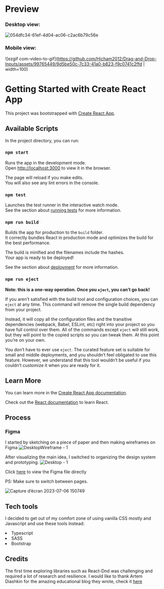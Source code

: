 # Preview
### Desktop view:
![054dfc34-61ef-4d04-ac06-c2ac6b79c56e](https://github.com/Hicham2012/Drag-and-Drop-Inputs/assets/99765449/dc68a77c-74bb-4498-821a-9fd48cde0a60)

### Mobile view:
![ezgif com-video-to-gif](https://github.com/Hicham2012/Drag-and-Drop-Inputs/assets/99765449/9d5be50c-7c33-41a0-b823-f9c0741c2ffd | width=100)


# Getting Started with Create React App

This project was bootstrapped with [Create React App](https://github.com/facebook/create-react-app).

## Available Scripts

In the project directory, you can run:

### `npm start`

Runs the app in the development mode.\
Open [http://localhost:3000](http://localhost:3000) to view it in the browser.

The page will reload if you make edits.\
You will also see any lint errors in the console.

### `npm test`

Launches the test runner in the interactive watch mode.\
See the section about [running tests](https://facebook.github.io/create-react-app/docs/running-tests) for more information.

### `npm run build`

Builds the app for production to the `build` folder.\
It correctly bundles React in production mode and optimizes the build for the best performance.

The build is minified and the filenames include the hashes.\
Your app is ready to be deployed!

See the section about [deployment](https://facebook.github.io/create-react-app/docs/deployment) for more information.

### `npm run eject`

**Note: this is a one-way operation. Once you `eject`, you can’t go back!**

If you aren’t satisfied with the build tool and configuration choices, you can `eject` at any time. This command will remove the single build dependency from your project.

Instead, it will copy all the configuration files and the transitive dependencies (webpack, Babel, ESLint, etc) right into your project so you have full control over them. All of the commands except `eject` will still work, but they will point to the copied scripts so you can tweak them. At this point you’re on your own.

You don’t have to ever use `eject`. The curated feature set is suitable for small and middle deployments, and you shouldn’t feel obligated to use this feature. However, we understand that this tool wouldn’t be useful if you couldn’t customize it when you are ready for it.

## Learn More

You can learn more in the [Create React App documentation](https://facebook.github.io/create-react-app/docs/getting-started).

Check out the [React documentation](https://reactjs.org/) to learn React.

## Process
### Figma
I started by sketching on a piece of paper and then making wireframes on Figma
![DesktopWireframe - 1](https://github.com/Hicham2012/Drag-and-Drop-Inputs/assets/99765449/bef2422b-9dd5-45f6-8b4f-31a939cd0eda)

After visualizing the main idea, I switched to organizing the design system and prototyping.
![Desktop - 1](https://github.com/Hicham2012/Drag-and-Drop-Inputs/assets/99765449/ec469799-8021-43dd-bda6-638f819892f3)

Click [here](https://www.figma.com/file/H1erQEAQaSBuKuIwIqN1TH/PayTic?type=design&node-id=8%3A112&mode=design&t=iQYsxZtwRjaiHPdB-1) to view the Figma file directly


PS: Make sure to switch between pages.

![Capture d’écran 2023-07-06 150749](https://github.com/Hicham2012/Drag-and-Drop-Inputs/assets/99765449/3c22ff03-c77d-4a54-b8d0-a6fccd0aa4c8)

## Tech tools

I decided to get out of my comfort zone of using vanilla CSS mostly and Javascript and use these tools instead: 
<li>Typescript</li>
<li>SASS</li>
<li>Bootstrap</li>

## Credits
The first time exploring libraries such as React-Dnd was challenging and required a lot of research and resilience.
I would like to thank Artem Diashkin for the amazing educational blog they wrote, check it [here](https://medium.com/litslink/react-dnd-in-examples-ce509b25839d)
